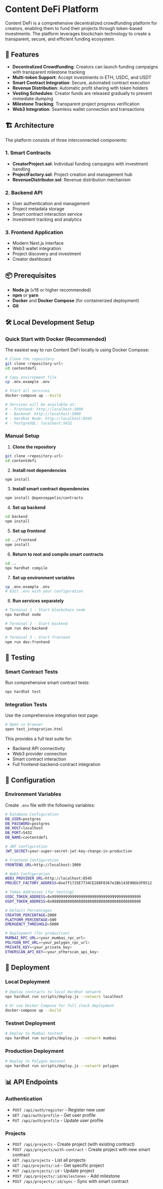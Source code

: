 # Content DeFi Platform

Content DeFi is a comprehensive decentralized crowdfunding platform for creators, enabling them to fund their projects through token-based investments. The platform leverages blockchain technology to create a transparent, secure, and efficient funding ecosystem.

## 🚀 Features

- **Decentralized Crowdfunding**: Creators can launch funding campaigns with transparent milestone tracking
- **Multi-token Support**: Accept investments in ETH, USDC, and USDT
- **Smart Contract Integration**: Secure, automated contract execution
- **Revenue Distribution**: Automatic profit sharing with token holders
- **Vesting Schedules**: Creator funds are released gradually to prevent immediate dumping
- **Milestone Tracking**: Transparent project progress verification
- **Web3 Integration**: Seamless wallet connection and transactions

## 🏗️ Architecture

The platform consists of three interconnected components:

### 1. Smart Contracts
- **CreatorProject.sol**: Individual funding campaigns with investment handling
- **ProjectFactory.sol**: Project creation and management hub
- **RevenueDistributor.sol**: Revenue distribution mechanism

### 2. Backend API
- User authentication and management
- Project metadata storage
- Smart contract interaction service
- Investment tracking and analytics

### 3. Frontend Application
- Modern Next.js interface
- Web3 wallet integration
- Project discovery and investment
- Creator dashboard

## 📦 Prerequisites

- **Node.js** (v18 or higher recommended)
- **npm** or **yarn**
- **Docker** and **Docker Compose** (for containerized deployment)
- **Git**

## 🛠️ Local Development Setup

### Quick Start with Docker (Recommended)

The easiest way to run Content DeFi locally is using Docker Compose:

```bash
# Clone the repository
git clone <repository-url>
cd contentdefi

# Copy environment file
cp .env.example .env

# Start all services
docker-compose up --build

# Services will be available at:
# - Frontend: http://localhost:3000
# - Backend: http://localhost:5000
# - Hardhat Node: http://localhost:8545
# - PostgreSQL: localhost:5432
```

### Manual Setup

1. **Clone the repository**
```bash
git clone <repository-url>
cd contentdefi
```

2. **Install root dependencies**
```bash
npm install
```

3. **Install smart contract dependencies**
```bash
npm install @openzeppelin/contracts
```

4. **Set up backend**
```bash
cd backend
npm install
```

5. **Set up frontend**
```bash
cd ../frontend
npm install
```

6. **Return to root and compile smart contracts**
```bash
cd ..
npx hardhat compile
```

7. **Set up environment variables**
```bash
cp .env.example .env
# Edit .env with your configuration
```

8. **Run services separately**
```bash
# Terminal 1 - Start blockchain node
npx hardhat node

# Terminal 2 - Start backend
npm run dev:backend

# Terminal 3 - Start frontend
npm run dev:frontend
```

## 🧪 Testing

### Smart Contract Tests
Run comprehensive smart contract tests:
```bash
npx hardhat test
```

### Integration Tests
Use the comprehensive integration test page:
```bash
# Open in browser
open test_integration.html
```

This provides a full test suite for:
- Backend API connectivity
- Web3 provider connection
- Smart contract interaction
- Full frontend-backend-contract integration

## 🔧 Configuration

### Environment Variables
Create `.env` file with the following variables:

```bash
# Database Configuration
DB_USER=postgres
DB_PASSWORD=postgres
DB_HOST=localhost
DB_PORT=5432
DB_NAME=contentdefi

# JWT Configuration
JWT_SECRET=your-super-secret-jwt-key-change-in-production

# Frontend Configuration
FRONTEND_URL=http://localhost:3000

# Web3 Configuration
WEB3_PROVIDER_URL=http://localhost:8545
PROJECT_FACTORY_ADDRESS=0xe7f1725E7734CE288F8367e1Bb143E90bb3F0512

# Token Addresses (for testing)
USDC_TOKEN_ADDRESS=0x9999999999999999999999999999999999999999
USDT_TOKEN_ADDRESS=0x8888888888888888888888888888888888888888

# Default Percentages
CREATOR_PERCENTAGE=2000
PLATFORM_PERCENTAGE=500
EMERGENCY_THRESHOLD=5000

# Deployment (for production)
MUMBAI_RPC_URL=<your_mumbai_rpc_url>
POLYGON_RPC_URL=<your_polygon_rpc_url>
PRIVATE_KEY=<your_private_key>
ETHERSCAN_API_KEY=<your_etherscan_api_key>
```

## 🚀 Deployment

### Local Deployment
```bash
# Deploy contracts to local Hardhat network
npx hardhat run scripts/deploy.js --network localhost

# Or use Docker Compose for full stack deployment
docker-compose up --build
```

### Testnet Deployment
```bash
# Deploy to Mumbai testnet
npx hardhat run scripts/deploy.js --network mumbai
```

### Production Deployment
```bash
# Deploy to Polygon mainnet
npx hardhat run scripts/deploy.js --network polygon
```

## 📊 API Endpoints

### Authentication
- `POST /api/auth/register` - Register new user
- `GET /api/auth/profile` - Get user profile
- `PUT /api/auth/profile` - Update user profile

### Projects
- `POST /api/projects` - Create project (with existing contract)
- `POST /api/projects/with-contract` - Create project with new smart contract
- `GET /api/projects` - List all projects
- `GET /api/projects/:id` - Get specific project
- `PUT /api/projects/:id` - Update project
- `POST /api/projects/:id/milestones` - Add milestone
- `POST /api/projects/:id/sync` - Sync with smart contract

